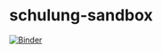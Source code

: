 # schulung-sandbox


[![Binder](https://mybinder.org/badge.svg)](https://mybinder.org/v2/gh/ChristianePl/schulung-sandbox/master)
